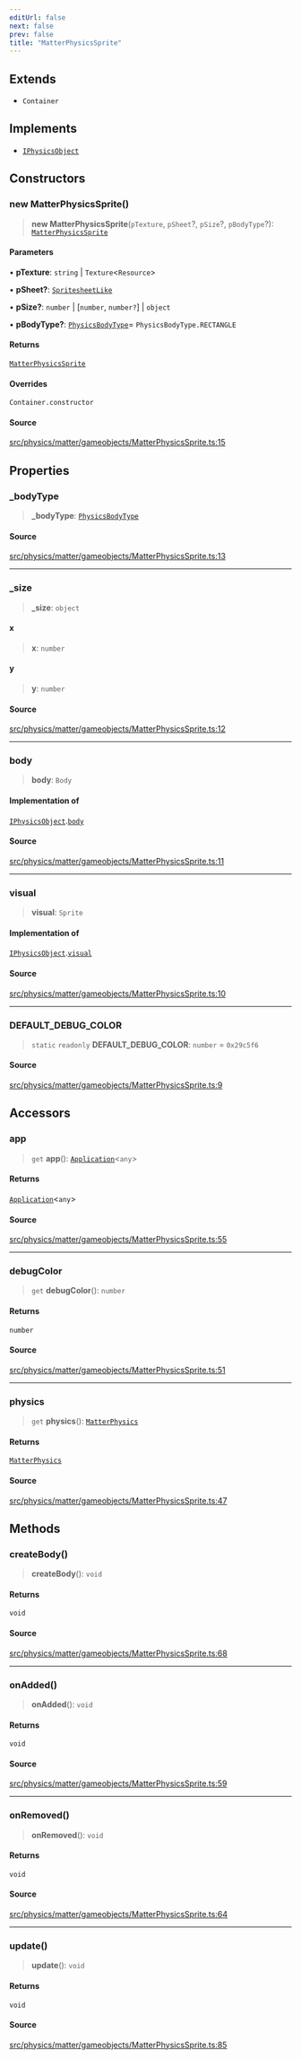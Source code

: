 ```yaml
---
editUrl: false
next: false
prev: false
title: "MatterPhysicsSprite"
---
```


## Extends

- `Container`

## Implements

- [`IPhysicsObject`](/api/interfaces/iphysicsobject/)

## Constructors

### new MatterPhysicsSprite()

> **new MatterPhysicsSprite**(`pTexture`, `pSheet`?, `pSize`?, `pBodyType`?): [`MatterPhysicsSprite`](/api/classes/matterphysicssprite/)

#### Parameters

• **pTexture**: `string` \| `Texture`\<`Resource`\>

• **pSheet?**: [`SpritesheetLike`](/api/type-aliases/spritesheetlike/)

• **pSize?**: `number` \| [`number`, `number?`] \| `object`

• **pBodyType?**: [`PhysicsBodyType`](/api/enumerations/physicsbodytype/)= `PhysicsBodyType.RECTANGLE`

#### Returns

[`MatterPhysicsSprite`](/api/classes/matterphysicssprite/)

#### Overrides

`Container.constructor`

#### Source

[src/physics/matter/gameobjects/MatterPhysicsSprite.ts:15](https://github.com/relishinc/dill-pixel/blob/c79d8e8552aaa0f13a29535c819ae67d025b4669/src/physics/matter/gameobjects/MatterPhysicsSprite.ts#L15)

## Properties

### \_bodyType

> **\_bodyType**: [`PhysicsBodyType`](/api/enumerations/physicsbodytype/)

#### Source

[src/physics/matter/gameobjects/MatterPhysicsSprite.ts:13](https://github.com/relishinc/dill-pixel/blob/c79d8e8552aaa0f13a29535c819ae67d025b4669/src/physics/matter/gameobjects/MatterPhysicsSprite.ts#L13)

***

### \_size

> **\_size**: `object`

#### x

> **x**: `number`

#### y

> **y**: `number`

#### Source

[src/physics/matter/gameobjects/MatterPhysicsSprite.ts:12](https://github.com/relishinc/dill-pixel/blob/c79d8e8552aaa0f13a29535c819ae67d025b4669/src/physics/matter/gameobjects/MatterPhysicsSprite.ts#L12)

***

### body

> **body**: `Body`

#### Implementation of

[`IPhysicsObject`](/api/interfaces/iphysicsobject/).[`body`](/api/interfaces/iphysicsobject/#body)

#### Source

[src/physics/matter/gameobjects/MatterPhysicsSprite.ts:11](https://github.com/relishinc/dill-pixel/blob/c79d8e8552aaa0f13a29535c819ae67d025b4669/src/physics/matter/gameobjects/MatterPhysicsSprite.ts#L11)

***

### visual

> **visual**: `Sprite`

#### Implementation of

[`IPhysicsObject`](/api/interfaces/iphysicsobject/).[`visual`](/api/interfaces/iphysicsobject/#visual)

#### Source

[src/physics/matter/gameobjects/MatterPhysicsSprite.ts:10](https://github.com/relishinc/dill-pixel/blob/c79d8e8552aaa0f13a29535c819ae67d025b4669/src/physics/matter/gameobjects/MatterPhysicsSprite.ts#L10)

***

### DEFAULT\_DEBUG\_COLOR

> `static` `readonly` **DEFAULT\_DEBUG\_COLOR**: `number` = `0x29c5f6`

#### Source

[src/physics/matter/gameobjects/MatterPhysicsSprite.ts:9](https://github.com/relishinc/dill-pixel/blob/c79d8e8552aaa0f13a29535c819ae67d025b4669/src/physics/matter/gameobjects/MatterPhysicsSprite.ts#L9)

## Accessors

### app

> `get` **app**(): [`Application`](/api/classes/application/)\<`any`\>

#### Returns

[`Application`](/api/classes/application/)\<`any`\>

#### Source

[src/physics/matter/gameobjects/MatterPhysicsSprite.ts:55](https://github.com/relishinc/dill-pixel/blob/c79d8e8552aaa0f13a29535c819ae67d025b4669/src/physics/matter/gameobjects/MatterPhysicsSprite.ts#L55)

***

### debugColor

> `get` **debugColor**(): `number`

#### Returns

`number`

#### Source

[src/physics/matter/gameobjects/MatterPhysicsSprite.ts:51](https://github.com/relishinc/dill-pixel/blob/c79d8e8552aaa0f13a29535c819ae67d025b4669/src/physics/matter/gameobjects/MatterPhysicsSprite.ts#L51)

***

### physics

> `get` **physics**(): [`MatterPhysics`](/api/classes/matterphysics/)

#### Returns

[`MatterPhysics`](/api/classes/matterphysics/)

#### Source

[src/physics/matter/gameobjects/MatterPhysicsSprite.ts:47](https://github.com/relishinc/dill-pixel/blob/c79d8e8552aaa0f13a29535c819ae67d025b4669/src/physics/matter/gameobjects/MatterPhysicsSprite.ts#L47)

## Methods

### createBody()

> **createBody**(): `void`

#### Returns

`void`

#### Source

[src/physics/matter/gameobjects/MatterPhysicsSprite.ts:68](https://github.com/relishinc/dill-pixel/blob/c79d8e8552aaa0f13a29535c819ae67d025b4669/src/physics/matter/gameobjects/MatterPhysicsSprite.ts#L68)

***

### onAdded()

> **onAdded**(): `void`

#### Returns

`void`

#### Source

[src/physics/matter/gameobjects/MatterPhysicsSprite.ts:59](https://github.com/relishinc/dill-pixel/blob/c79d8e8552aaa0f13a29535c819ae67d025b4669/src/physics/matter/gameobjects/MatterPhysicsSprite.ts#L59)

***

### onRemoved()

> **onRemoved**(): `void`

#### Returns

`void`

#### Source

[src/physics/matter/gameobjects/MatterPhysicsSprite.ts:64](https://github.com/relishinc/dill-pixel/blob/c79d8e8552aaa0f13a29535c819ae67d025b4669/src/physics/matter/gameobjects/MatterPhysicsSprite.ts#L64)

***

### update()

> **update**(): `void`

#### Returns

`void`

#### Source

[src/physics/matter/gameobjects/MatterPhysicsSprite.ts:85](https://github.com/relishinc/dill-pixel/blob/c79d8e8552aaa0f13a29535c819ae67d025b4669/src/physics/matter/gameobjects/MatterPhysicsSprite.ts#L85)
